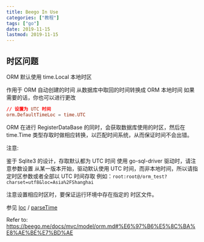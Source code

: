 ```yaml
---
title: Beego In Use
categories: ["教程"]
tags: ["go"]
date: 2019-11-15
lastmod: 2019-11-15
---
```


## 时区问题

ORM 默认使用 time.Local 本地时区

作用于 ORM 自动创建的时间
从数据库中取回的时间转换成 ORM 本地时间
如果需要的话，你也可以进行更改

```conf
// 设置为 UTC 时间
orm.DefaultTimeLoc = time.UTC
```

ORM 在进行 RegisterDataBase 的同时，会获取数据库使用的时区，然后在 time.Time 类型存取时做相应转换，以匹配时间系统，从而保证时间不会出错。

注意:

鉴于 Sqlite3 的设计，存取默认都为 UTC 时间
使用 go-sql-driver 驱动时，请注意参数设置
从某一版本开始，驱动默认使用 UTC 时间，而非本地时间，所以请指定时区参数或者全部以 UTC 时间存取
例如：`root:root@/orm_test?charset=utf8&loc=Asia%2FShanghai`

注意设置相应时区时，要保证运行环境中存在指定的 时区文件。


参见 [loc](https://github.com/go-sql-driver/mysql#loc) / [parseTime](https://github.com/go-sql-driver/mysql#parsetime)


Refer to: https://beego.me/docs/mvc/model/orm.md#%E6%97%B6%E5%8C%BA%E8%AE%BE%E7%BD%AE

